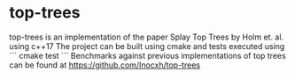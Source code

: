 # top-trees

top-trees is an implementation of the paper Splay Top Trees by Holm et. al. using c++17
The project can be built using cmake and tests executed using
´´´
cmake test
´´´
Benchmarks against previous implementations of top trees can be found at https://github.com/Inocxh/top-trees
